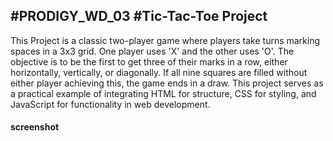#PRODIGY_WD_03 
#Tic-Tac-Toe Project 
-------------------------------
<p>This Project  is a classic two-player game where players take turns marking spaces in a 3x3 grid. One player uses 'X' and the other uses 'O'. The objective is to be the first to get three of their marks in a row, either horizontally, vertically, or diagonally. If all nine squares are filled without either player achieving this, the game ends in a draw.
This project serves as a practical example of integrating HTML for structure, CSS for styling, and JavaScript for functionality in web development.</p>
<h4>screenshot</h4>




